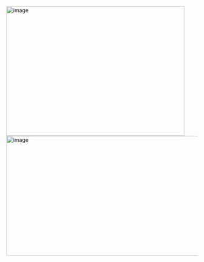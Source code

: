 <img width="469" height="342" alt="image" src="https://github.com/user-attachments/assets/95889dbc-7bea-4c50-804c-dbf9818ae6fc" />

<img width="623" height="316" alt="image" src="https://github.com/user-attachments/assets/1cbae588-9016-4f7e-a39a-654a30a810fc" />
